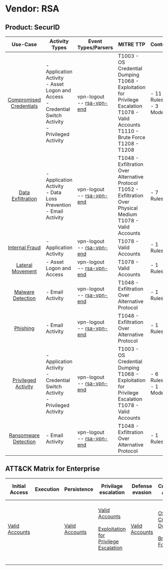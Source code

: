 Vendor: RSA
===========
Product: SecurID
----------------
|                                 Use-Case                                  | Activity Types                                                                                              | Event Types/Parsers                                                           | MITRE TTP                                                                                                                                            | Content                    |
|:-------------------------------------------------------------------------:| ----------------------------------------------------------------------------------------------------------- | ----------------------------------------------------------------------------- | ---------------------------------------------------------------------------------------------------------------------------------------------------- | -------------------------- |
| [Compromised Credentials](../UseCases/usecase_compromised_credentials.md) | - Application Activity<br>- Asset Logon and Access<br>- Credential Switch Activity<br>- Privileged Activity |  vpn-logout<br> -- [rsa-vpn-end](../Parsers/parserContent_rsa-vpn-end.md)<br> | T1003 - OS Credential Dumping<br>T1068 - Exploitation for Privilege Escalation<br>T1078 - Valid Accounts<br>T1110 - Brute Force<br>T1208 - T1208<br> |  - 11 Rules<br> - 3 Models |
|       [Data Exfiltration](../UseCases/usecase_data_exfiltration.md)       | - Application Activity<br>- Data Loss Prevention<br>- Email Activity                                        |  vpn-logout<br> -- [rsa-vpn-end](../Parsers/parserContent_rsa-vpn-end.md)<br> | T1048 - Exfiltration Over Alternative Protocol<br>T1052 - Exfiltration Over Physical Medium<br>T1078 - Valid Accounts<br>                            |  - 7 Rules<br>             |
|          [Internal Fraud](../UseCases/usecase_internal_fraud.md)          | - Application Activity                                                                                      |  vpn-logout<br> -- [rsa-vpn-end](../Parsers/parserContent_rsa-vpn-end.md)<br> | T1078 - Valid Accounts<br>                                                                                                                           |  - 1 Rules<br>             |
|        [Lateral Movement](../UseCases/usecase_lateral_movement.md)        | - Asset Logon and Access                                                                                    |  vpn-logout<br> -- [rsa-vpn-end](../Parsers/parserContent_rsa-vpn-end.md)<br> | T1078 - Valid Accounts<br>                                                                                                                           |  - 1 Rules<br>             |
|       [Malware Detection](../UseCases/usecase_malware_detection.md)       | - Email Activity                                                                                            |  vpn-logout<br> -- [rsa-vpn-end](../Parsers/parserContent_rsa-vpn-end.md)<br> | T1048 - Exfiltration Over Alternative Protocol<br>                                                                                                   |  - 1 Rules<br>             |
|                [Phishing](../UseCases/usecase_phishing.md)                | - Email Activity                                                                                            |  vpn-logout<br> -- [rsa-vpn-end](../Parsers/parserContent_rsa-vpn-end.md)<br> | T1048 - Exfiltration Over Alternative Protocol<br>                                                                                                   |  - 1 Rules<br>             |
|     [Privileged Activity](../UseCases/usecase_privileged_activity.md)     | - Application Activity<br>- Credential Switch Activity<br>- Privileged Activity                             |  vpn-logout<br> -- [rsa-vpn-end](../Parsers/parserContent_rsa-vpn-end.md)<br> | T1003 - OS Credential Dumping<br>T1068 - Exploitation for Privilege Escalation<br>T1078 - Valid Accounts<br>                                         |  - 6 Rules<br> - 1 Models  |
|    [Ransomware Detection](../UseCases/usecase_ransomware_detection.md)    | - Email Activity                                                                                            |  vpn-logout<br> -- [rsa-vpn-end](../Parsers/parserContent_rsa-vpn-end.md)<br> | T1048 - Exfiltration Over Alternative Protocol<br>                                                                                                   |  - 1 Rules<br>             |

ATT&CK Matrix for Enterprise
----------------------------
| Initial Access                                                      | Execution | Persistence                                                         | Privilage escalation                                                                                                                                          | Defense evasion                                                     | Credential Access                                                                                                                          | Discovery | Lateral Movement | Collection | Command and Control | Exfiltration                                                                                                                                                                      | Impact |
| ------------------------------------------------------------------- | --------- | ------------------------------------------------------------------- | ------------------------------------------------------------------------------------------------------------------------------------------------------------- | ------------------------------------------------------------------- | ------------------------------------------------------------------------------------------------------------------------------------------ | --------- | ---------------- | ---------- | ------------------- | --------------------------------------------------------------------------------------------------------------------------------------------------------------------------------- | ------ |
| [Valid Accounts](https://attack.mitre.org/techniques/T1078)<br><br> |           | [Valid Accounts](https://attack.mitre.org/techniques/T1078)<br><br> | [Valid Accounts](https://attack.mitre.org/techniques/T1078)<br><br>[Exploitation for Privilege Escalation](https://attack.mitre.org/techniques/T1068)<br><br> | [Valid Accounts](https://attack.mitre.org/techniques/T1078)<br><br> | [OS Credential Dumping](https://attack.mitre.org/techniques/T1003)<br><br>[Brute Force](https://attack.mitre.org/techniques/T1110)<br><br> |           |                  |            |                     | [Exfiltration Over Alternative Protocol](https://attack.mitre.org/techniques/T1048)<br><br>[Exfiltration Over Physical Medium](https://attack.mitre.org/techniques/T1052)<br><br> |        |